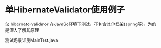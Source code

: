 # 单HibernateValidator使用例子
仅 hibernate-validator 在JavaSe环境下测试，不包含其他框架(spring等)，为的是深入了解其原理

测试场景详见MainTest.java


